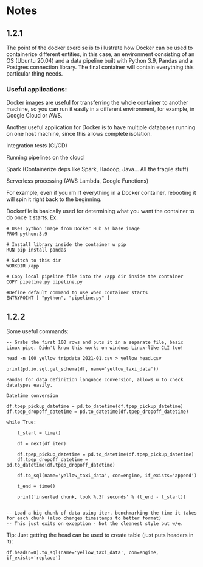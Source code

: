 # Notes

## 1.2.1
The point of the docker exercise is to illustrate how Docker can be used to containerize different entities, in this case, an environment consisting of an OS (Ubuntu 20.04) and a data pipeline built with Python 3.9, Pandas and a Postgres connection library.
The final container will contain everything this particular thing needs. 

### Useful applications:

Docker images are useful for transferring the whole container to another machine, so you can run it easily in a different environment, for example, in Google Cloud or AWS.

Another useful application for Docker is to have multiple databases running on one host machine, since this allows complete isolation.

Integration tests (CI/CD)

Running pipelines on the cloud

Spark (Containerize deps like Spark, Hadoop, Java... All the fragile stuff)

Serverless processing (AWS Lambda, Google Functions)

For example, even if you rm rf everything in a Docker container, rebooting it will spin it right back to the beginning.

Dockerfile is basically used for determining what you want the container to do once it starts.
Ex.
```
# Uses python image from Docker Hub as base image
FROM python:3.9

# Install library inside the container w pip
RUN pip install pandas

# Switch to this dir
WORKDIR /app

# Copy local pipeline file into the /app dir inside the container
COPY pipeline.py pipeline.py

#Define default command to use when container starts
ENTRYPOINT [ "python", "pipeline.py" ]
```

## 1.2.2

Some useful commands:

```
-- Grabs the first 100 rows and puts it in a separate file, basic Linux pipe. Didn't know this works on windows Linux-like CLI too!

head -n 100 yellow_tripdata_2021-01.csv > yellow_head.csv
```

```
print(pd.io.sql.get_schema(df, name='yellow_taxi_data'))

Pandas for data definition language conversion, allows u to check datatypes easily.
```

```
Datetime conversion

df.tpep_pickup_datetime = pd.to_datetime(df.tpep_pickup_datetime)
df.tpep_dropoff_datetime = pd.to_datetime(df.tpep_dropoff_datetime)
```


```
while True:

    t_start = time()
    
    df = next(df_iter)

    df.tpep_pickup_datetime = pd.to_datetime(df.tpep_pickup_datetime)
    df.tpep_dropoff_datetime = pd.to_datetime(df.tpep_dropoff_datetime)

    df.to_sql(name='yellow_taxi_data', con=engine, if_exists='append')

    t_end = time()

    print('inserted chunk, took %.3f seconds' % (t_end - t_start))


-- Load a big chunk of data using iter, benchmarking the time it takes for each chunk (also changes timestamps to better format)
-- This just exits on exception - Not the cleanest style but w/e.
```

Tip: Just getting the head can be used to create table (just puts headers in it):
```
df.head(n=0).to_sql(name='yellow_taxi_data', con=engine, if_exists='replace') 
```

